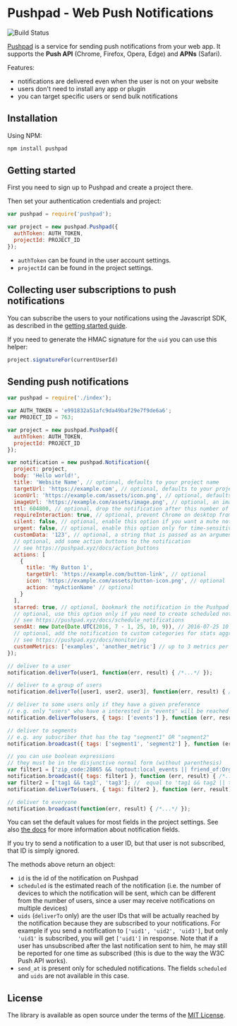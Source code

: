 # Pushpad - Web Push Notifications

![Build Status](https://github.com/pushpad/pushpad-node/workflows/CI/badge.svg)
 
[Pushpad](https://pushpad.xyz) is a service for sending push notifications from your web app. It supports the **Push API** (Chrome, Firefox, Opera, Edge) and **APNs** (Safari).

Features:

- notifications are delivered even when the user is not on your website
- users don't need to install any app or plugin
- you can target specific users or send bulk notifications

## Installation
Using NPM:
```bash
npm install pushpad
```

## Getting started

First you need to sign up to Pushpad and create a project there.

Then set your authentication credentials and project:

```javascript
var pushpad = require('pushpad');

var project = new pushpad.Pushpad({
  authToken: AUTH_TOKEN,
  projectId: PROJECT_ID
});
```

- `authToken` can be found in the user account settings.
- `projectId` can be found in the project settings.

## Collecting user subscriptions to push notifications

You can subscribe the users to your notifications using the Javascript SDK, as described in the [getting started guide](https://pushpad.xyz/docs/pushpad_pro_getting_started).

If you need to generate the HMAC signature for the `uid` you can use this helper:

```javascript
project.signatureFor(currentUserId)
```

## Sending push notifications

```javascript
var pushpad = require('./index');

var AUTH_TOKEN = 'e991832a51afc9da49baf29e7f9de6a6';
var PROJECT_ID = 763;

var project = new pushpad.Pushpad({
  authToken: AUTH_TOKEN,
  projectId: PROJECT_ID
});

var notification = new pushpad.Notification({
  project: project,
  body: 'Hello world!',
  title: 'Website Name', // optional, defaults to your project name
  targetUrl: 'https://example.com', // optional, defaults to your project website
  iconUrl: 'https://example.com/assets/icon.png', // optional, defaults to the project icon
  imageUrl: 'https://example.com/assets/image.png', // optional, an image to display in the notification content
  ttl: 604800, // optional, drop the notification after this number of seconds if a device is offline
  requireInteraction: true, // optional, prevent Chrome on desktop from automatically closing the notification after a few seconds
  silent: false, // optional, enable this option if you want a mute notification without any sound
  urgent: false, // optional, enable this option only for time-sensitive alerts (e.g. incoming phone call)
  customData: '123', // optional, a string that is passed as an argument to action button callbacks
  // optional, add some action buttons to the notification
  // see https://pushpad.xyz/docs/action_buttons
  actions: [
    {
      title: 'My Button 1',
      targetUrl: 'https://example.com/button-link', // optional
      icon: 'https://example.com/assets/button-icon.png', // optional
      action: 'myActionName' // optional
    }
  ],
  starred: true, // optional, bookmark the notification in the Pushpad dashboard (e.g. to highlight manual notifications)
  // optional, use this option only if you need to create scheduled notifications (max 5 days)
  // see https://pushpad.xyz/docs/schedule_notifications
  sendAt: new Date(Date.UTC(2016, 7 - 1, 25, 10, 9)), // 2016-07-25 10:09 UTC
  // optional, add the notification to custom categories for stats aggregation
  // see https://pushpad.xyz/docs/monitoring
  customMetrics: ['examples', 'another_metric'] // up to 3 metrics per notification
});

// deliver to a user
notification.deliverTo(user1, function(err, result) { /*...*/ });

// deliver to a group of users
notification.deliverTo([user1, user2, user3], function(err, result) { /*...*/ });

// deliver to some users only if they have a given preference
// e.g. only "users" who have a interested in "events" will be reached
notification.deliverTo(users, { tags: ['events'] }, function (err, result) { /*...*/ });

// deliver to segments
// e.g. any subscriber that has the tag "segment1" OR "segment2"
notification.broadcast({ tags: ['segment1', 'segment2'] }, function (err, result) { /*...*/ });

// you can use boolean expressions 
// they must be in the disjunctive normal form (without parenthesis)
var filter1 = ['zip_code:28865 && !optout:local_events || friend_of:Organizer123'];
notification.broadcast({ tags: filter1 }, function (err, result) { /*...*/ });
var filter2 = ['tag1 && tag2', 'tag3']; //  equal to 'tag1 && tag2 || tag3'
notification.deliverTo(users, { tags: filter2 }, function (err, result) { /*...*/ });

// deliver to everyone
notification.broadcast(function(err, result) { /*...*/ });
```

You can set the default values for most fields in the project settings. See also [the docs](https://pushpad.xyz/docs/rest_api#notifications_api_docs) for more information about notification fields.

If you try to send a notification to a user ID, but that user is not subscribed, that ID is simply ignored.

The methods above return an object: 

- `id` is the id of the notification on Pushpad
- `scheduled` is the estimated reach of the notification (i.e. the number of devices to which the notification will be sent, which can be different from the number of users, since a user may receive notifications on multiple devices)
- `uids` (`deliverTo` only) are the user IDs that will be actually reached by the notification because they are subscribed to your notifications. For example if you send a notification to `['uid1', 'uid2', 'uid3']`, but only `'uid1'` is subscribed, you will get `['uid1']` in response. Note that if a user has unsubscribed after the last notification sent to him, he may still be reported for one time as subscribed (this is due to the way the W3C Push API works).
- `send_at` is present only for scheduled notifications. The fields `scheduled` and `uids` are not available in this case.


## License

The library is available as open source under the terms of the [MIT License](http://opensource.org/licenses/MIT).
